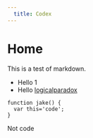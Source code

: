 ```yaml
---
  title: Codex
---
```



# Home

This is a test of markdown.

* Hello 1
* Hello [logicalparadox](http://github.com/logicalparadox)

```
function jake() {
  var this='code';
}
```

Not code